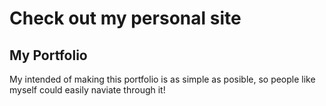 # Check out my personal site

## My Portfolio
My intended of making this portfolio is as simple as posible, so people like myself could easily naviate through it!
